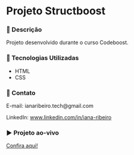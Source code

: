 <!DOCTYPE html>
<html lang="pt-br">

<head>
  <meta charset="UTF-8">
  <meta name="viewport" content="width=device-width, initial-scale=1.0">
</head>

<body>
  <h1>Projeto Structboost</h1>

  <h3>📃 Descrição</h3>
  <p>Projeto desenvolvido durante o curso Codeboost.</p>

  <h3>🚀 Tecnologias Utilizadas</h3>
  <ul>
    <li>
      HTML
    </li>
    <li>
      CSS
    </li>
  </ul>

  <h3>📧 Contato</h3>
  <p>E-mail: ianaribeiro.tech@gmail.com</p>
  <p>LinkedIn: <a href="https://www.linkedin.com/in/iana-ribeiro/">www.linkedin.com/in/iana-ribeiro</a></p>

  <h3>▶️ Projeto ao-vivo</h3>
  <a href="https://iana-ribeiro.github.io/structboost" target="_blank">Confira aqui!</a>
</body>

</html>
